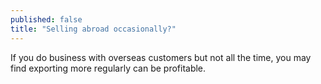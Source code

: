 ```yaml
---
published: false
title: "Selling abroad occasionally?"
---
```

If you do business with overseas customers but not all the time, you may find exporting more regularly can be profitable.
